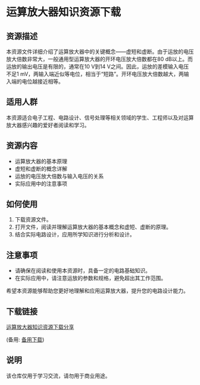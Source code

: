 # 运算放大器知识资源下载

## 资源描述

本资源文件详细介绍了运算放大器中的关键概念——虚短和虚断。由于运放的电压放大倍数非常大，一般通用型运算放大器的开环电压放大倍数都在80 dB以上。而运放的输出电压是有限的，通常在10 V到14 V之间。因此，运放的差模输入电压不足1 mV，两输入端近似等电位，相当于“短路”。开环电压放大倍数越大，两输入端的电位越接近相等。

## 适用人群

本资源适合电子工程、电路设计、信号处理等相关领域的学生、工程师以及对运算放大器感兴趣的爱好者阅读和学习。

## 资源内容

- 运算放大器的基本原理
- 虚短和虚断的概念详解
- 运放的电压放大倍数与输入电压的关系
- 实际应用中的注意事项

## 如何使用

1. 下载资源文件。
2. 打开文件，阅读并理解运算放大器的基本概念和虚短、虚断的原理。
3. 结合实际电路设计，应用所学知识进行分析和设计。

## 注意事项

- 请确保在阅读和使用本资源时，具备一定的电路基础知识。
- 在实际应用中，请注意运放的参数和规格，避免超出其工作范围。

希望本资源能够帮助您更好地理解和应用运算放大器，提升您的电路设计能力。

## 下载链接
[运算放大器知识资源下载分享]() 

(备用: [备用下载](https://pan.baidu.com/s/1uN3odmaaEte3eNEfMwB7kA?pwd=1234))

## 说明

该仓库仅用于学习交流，请勿用于商业用途。
